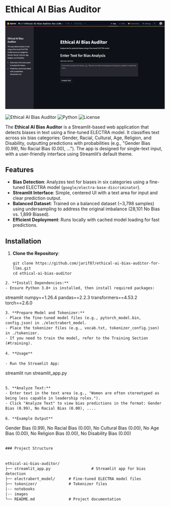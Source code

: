 # Ethical AI Bias Auditor

![](images/image.png)

![Ethical AI Bias Auditor](https://img.shields.io/badge/Streamlit-App-blue) ![Python](https://img.shields.io/badge/Python-3.8+-blue) ![License](https://img.shields.io/badge/License-MIT-green)

The **Ethical AI Bias Auditor** is a Streamlit-based web application that detects biases in text using a fine-tuned ELECTRA model. It classifies text across six bias categories: Gender, Racial, Cultural, Age, Religion, and Disability, outputting predictions with probabilities (e.g., "Gender Bias (0.99), No Racial Bias (0.00), ..."). The app is designed for single-text input, with a user-friendly interface using Streamlit’s default theme.

## Features
- **Bias Detection**: Analyzes text for biases in six categories using a fine-tuned ELECTRA model (`google/electra-base-discriminator`).
- **Streamlit Interface**: Simple, centered UI with a text area for input and clear prediction output.
- **Balanced Dataset**: Trained on a balanced dataset (~3,798 samples) using undersampling to address the original imbalance (28,101 No Bias vs. 1,899 Biased).
- **Efficient Deployment**: Runs locally with cached model loading for fast predictions.

## Installation

1. **Clone the Repository**:
   ```
   git clone https://github.com/jarif87/ethical-ai-bias-auditor-for-llms.git
   cd ethical-ai-bias-auditor
  ```
2. **Install Dependencies:**
- Ensure Python 3.8+ is installed, then install required packages:

```
streamlit
numpy==1.26.4
pandas==2.2.3
transformers==4.53.2
torch==2.6.0
```
3. **Prepare Model and Tokenizer:**
- Place the fine-tuned model files (e.g., pytorch_model.bin, config.json) in ./electrabert_model.
- Place the tokenizer files (e.g., vocab.txt, tokenizer_config.json) in ./tokenizer.
- If you need to train the model, refer to the Training Section (#training).

4. **Usage**

- Run the Streamlit App:
```
streamlit run streamlit_app.py

```

5. **Analyze Text:**
- Enter text in the text area (e.g., "Women are often stereotyped as being less capable in leadership roles.").
- Click "Analyze Text" to view bias predictions in the format: Gender Bias (0.99), No Racial Bias (0.00), ....

6. **Example Output**
```
Gender Bias (0.99), No Racial Bias (0.00), No Cultural Bias (0.00), No Age Bias (0.00), No Religion Bias (0.00), No Disability Bias (0.00)
```

### Project Structure


ethical-ai-bias-auditor/
├── streamlit_app.py                  # Streamlit app for bias detection
├── electrabert_model/      # Fine-tuned ELECTRA model files
├── tokenizer/              # Tokenizer files
|-- notebooks
|-- images
└── README.md               # Project documentation